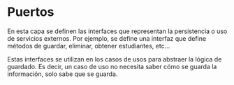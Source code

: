# Puertos
En esta capa se definen las interfaces que representan la persistencia o uso de servicios externos. Por ejemplo, se define una interfaz que define métodos de guardar, eliminar, obtener estudiantes, etc... 

Estas interfaces se utilizan en los casos de usos para abstraer la lógica de guardado. Es decir, un caso de uso no necesita saber cómo se guarda la información, solo sabe que se guarda.

